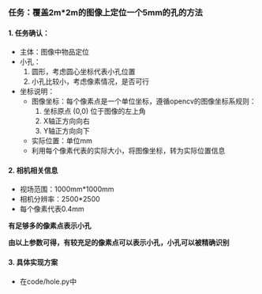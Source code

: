 ### 任务：覆盖2m*2m的图像上定位一个5mm的孔的方法
#### 1. 任务确认：    
- 主体：图像中物品定位
- 小孔：
    1. 圆形，考虑圆心坐标代表小孔位置
    2. 小孔比较小，考虑像素情况，是否可行
- 坐标说明：
    - 图像坐标：每个像素点是一个单位坐标，遵循opencv的图像坐标系规则：
        1. 坐标原点 (0,0) 位于图像的左上角
        2. X轴正方向向右
        3. Y轴正方向向下
    - 实际位置：单位mm
    - 利用每个像素代表的实际大小，将图像坐标，转为实际位置信息

#### 2. 相机相关信息
- 视场范围：1000mm*1000mm
- 相机分辨率：2500*2500
- 每个像素代表0.4mm


**有足够多的像素点表示小孔**

**由以上参数可得，有较充足的像素点可以表示小孔，小孔可以被精确识别**

#### 3. 具体实现方案
- 在code/hole.py中
